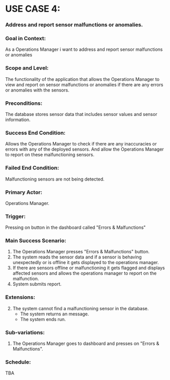 # USE CASE 4:
### Address and report sensor malfunctions or anomalies.

### Goal in Context:
As a Operations Manager i want to address and report sensor malfunctions or anomalies 

### Scope and Level:
The functionality of the application that allows the Operations Manager to view and report on sensor malfunctions or anomalies if there are any errors or anomalies with the sensors.

### Preconditions:
The database stores sensor data that includes sensor values and sensor information.

### Success End Condition:
Allows the Operations Manager to check if there are any inaccuracies or errors with any of the deployed sensors. And allow the Operations Manager to report on these malfunctioning sensors.

### Failed End Condition:
Malfunctioning sensors are not being detected.

### Primary Actor:
Operations Manager.

### Trigger:
Pressing on button in the dashboard called "Errors & Malfunctions"

### Main Success Scenario:
1. The Operations Manager presses "Errors & Malfunctions" button.
2. The system reads the sensor data and if a sensor is behaving unexpectedly or is offline it gets displayed to the operations manager.
3. If there are sensors offline or malfunctioning it gets flagged and displays affected sensors and allows the operations manager to report on the malfunction.
4. System submits report.


### Extensions:
2. The system cannot find a malfunctioning sensor in the database.  
   - The system returns an message.  
   - The system ends run.  


### Sub-variations:
1. The Operations Manager goes to dashboard and presses on "Errors & Malfunctions".

### Schedule:
TBA